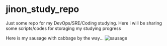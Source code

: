 # jinon_study_repo
Just some repo for my DevOps/SRE/Coding studying.
Here i will be sharing some scripts/codes for storaging my studying progress

Here is my sausage with cabbage by the way...
![sausage](https://github.com/jinnonn/jinon_study_repo/1658672697330.png)
